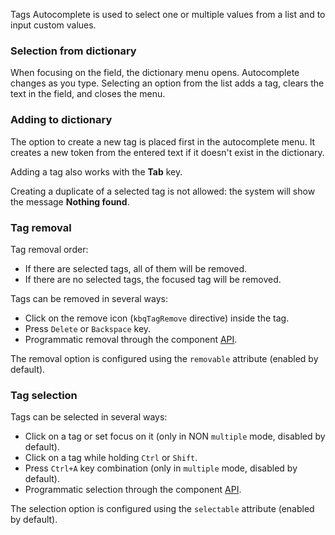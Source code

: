 Tags Autocomplete is used to select one or multiple values from a list and to input custom values.

<!-- example(tag-autocomplete) -->

### Selection from dictionary

When focusing on the field, the dictionary menu opens. Autocomplete changes as you type. Selecting an option from the list adds a tag, clears the text in the field, and closes the menu.

<!-- example(tag-autocomplete-option-operations) -->

### Adding to dictionary

The option to create a new tag is placed first in the autocomplete menu. It creates a new token from the entered text if it doesn't exist in the dictionary.

Adding a tag also works with the **Tab** key.

Creating a duplicate of a selected tag is not allowed: the system will show the message **Nothing found**.

<!-- example(tag-autocomplete-option-operations) -->

### Tag removal

Tag removal order:

- If there are selected tags, all of them will be removed.
- If there are no selected tags, the focused tag will be removed.

Tags can be removed in several ways:

- Click on the remove icon (`kbqTagRemove` directive) inside the tag.
- Press `Delete` or `Backspace` key.
- Programmatic removal through the component [API](/en/components/tag/api).

The removal option is configured using the `removable` attribute (enabled by default).

### Tag selection

Tags can be selected in several ways:

- Click on a tag or set focus on it (only in NON `multiple` mode, disabled by default).
- Click on a tag while holding `Ctrl` or `Shift`.
- Press `Ctrl+A` key combination (only in `multiple` mode, disabled by default).
- Programmatic selection through the component [API](/en/components/tag/api).

The selection option is configured using the `selectable` attribute (enabled by default).
